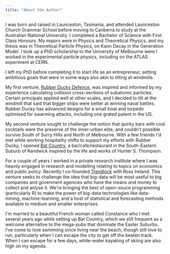 ```yaml
---
title: "About the Author"
---
```


I was born and raised in Launceston, Tasmania, and attended Launceston Church Grammar School before moving to Canberra to study at the Australian National University.  I completed a Bachelor of Science with First Class Honours.  My majors were in Physics and Theoretical Physics, and my thesis was in Theoretical Particle Physics, on Kaon Decay in the Generation Model.  I took up a PhD scholarship to the University of Melbourne were I worked in the experimental particle physics, including on the ATLAS experiment at CERN.

I left my PhD before completing it to start life as an entrepreneur, setting ambitious goals that were in some ways also akin to tilting at windmills.

My first venture, [Rubber Ducky Defence](www.rubberduckydefence.com.au), was inspired and informed by my experience calculating collision cross-sections of subatomic particles. Certain principals applied well at other scales, and I decided to tilt at the windmill that said that bigger ships were better at winning naval battles.  Rubber Ducky has advanced designs for a small boat and torpedo optimised for swarming attacks, including one grated patent in the US.

My second venture sought to challenge the notion that quirky bars with cool cocktails were the preserve of the inner-urban elite, and couldn't possible survive South of Surry Hills and North of Melbourne.  With a few friends I'd met while working hospitality shifts to support my efforts with Rubber Ducky, I opened [Bat Country](batcountry.com.au), a bar/cafe/restaurant in the South-Eastern Suburb of Randwick inspired by the life and works of Hunter S. Thompson.  

For a couple of years I worked in a private research institute where I was heavily engaged in research and modelling relating to topics on economics and public policy.  Recently I co-founded [Trendlock](trendlock.com.au) with Ross Ireland. This venture seeks to challenge the idea that big-data will be most useful to big companies and govenment agencies who have the means and money to collect and anlyse it.  We're bringing the best of open-souce programming (particularly R) to make the power of big-data technologies like data-mining, machine-learning, and a host of statistical and forecasting methods available to medium and smaller enterprises.

I'm married to a beautiful French woman called Constance who I met several years ago while setting up Bat Country, which we still frequent as a welcome alternative to the mega-pubs that dominate the Easter Suburbs.  I've come to love swimming since living near the beach, though still love to run, particularly when I can escape the city to get off the beaten track.  When I can escape for a few days, white-water kayaking of skiing are also high on my agenda.